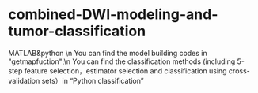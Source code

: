 # combined-DWI-modeling-and-tumor-classification
MATLAB&amp;python \n
You can find the model building codes in "getmapfuction";\n
You can find the classification methods (including 5-step feature selection，estimator selection and classification using cross-validation sets）in “Python classification”

